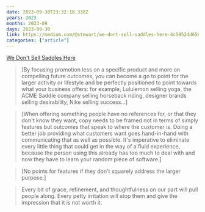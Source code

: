 ```yaml
---
date: 2023-09-30T23:32:18.338Z
years: 2023
months: 2023-09
days: 2023-09-30
link: https://medium.com/@stewart/we-dont-sell-saddles-here-4c59524d650d
categories: ["article"]
---
```

[We Don't Sell Saddles Here](https://medium.com/@stewart/we-dont-sell-saddles-here-4c59524d650d)

> [By focusing promotion less on a specific product and more on compelling future outcomes, you can become a go to point for the larger activity or lifestyle and be perfectly positioned to point towards what your business offers: for example, Lululemon selling yoga, the ACME Saddle company selling horseback riding, designer brands selling desirability, Nike selling success…]

> [When offering something people have no references for, or that they don't know they want, copy needs to be framed not in terms of simply features but outcomes that speak to where the customer is. Doing a better job providing what customers want goes hand-in-hand with communicating that as well as possible. It's imperative to eliminate every little thing that could get in the way of a fluid experience, because the person using this already has too much to deal with and now they have to learn your random piece of software.]

> [No points for features if they don't squarely address the larger purpose.]

> Every bit of grace, refinement, and thoughtfulness on our part will pull people along. Every petty irritation will stop them and give the impression that it is not worth it.
